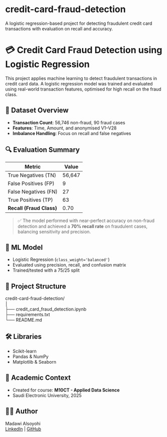 # credit-card-fraud-detection
A logistic regression-based project for detecting fraudulent credit card transactions with evaluation on recall and accuracy.
# 💳 Credit Card Fraud Detection using Logistic Regression

This project applies machine learning to detect fraudulent transactions in credit card data. A logistic regression model was trained and evaluated using real-world transaction features, optimised for high recall on the fraud class.

## 📘 Dataset Overview

- **Transaction Count**: 56,746 non-fraud, 90 fraud cases
- **Features**: Time, Amount, and anonymised V1–V28
- **Imbalance Handling**: Focus on recall and false negatives

## 🔍 Evaluation Summary

| Metric                  | Value     |
|-------------------------|-----------|
| True Negatives (TN)     | 56,647    |
| False Positives (FP)    | 9         |
| False Negatives (FN)    | 27        |
| True Positives (TP)     | 63        |
| **Recall (Fraud Class)**| 0.70      |

> ✅ The model performed with near-perfect accuracy on non-fraud detection and achieved a **70% recall rate** on fraudulent cases, balancing sensitivity and precision.

## 🧠 ML Model

- Logistic Regression (`class_weight='balanced'`)
- Evaluated using precision, recall, and confusion matrix
- Trained/tested with a 75/25 split

## 📂 Project Structure
credit-card-fraud-detection/  
│  
├── credit_card_fraud_detection.ipynb  
├── requirements.txt  
└── README.md  

## 🛠️ Libraries

- Scikit-learn
- Pandas & NumPy
- Matplotlib & Seaborn

## 📄 Academic Context

- Created for course: **M10CT - Applied Data Science**
- Saudi Electronic University, 2025

## 👩‍💻 Author

Madawi Alsoyohi  
[LinkedIn](https://www.linkedin.com/in/madawi-alsoyohi-7134951a6) | [GitHub](https://github.com/madawi84)

